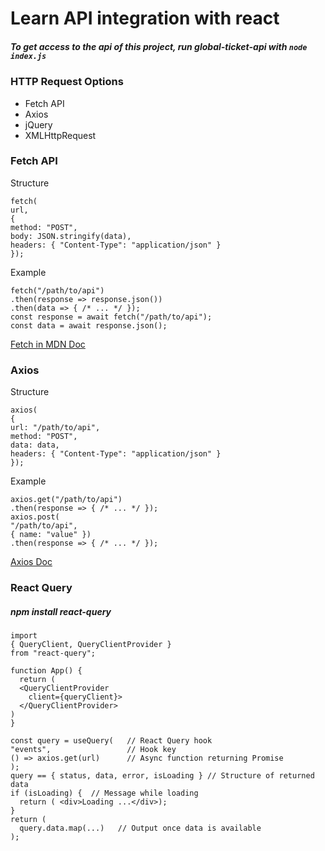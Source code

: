 # Learn API integration with react
##### To get access to the api of this project, run global-ticket-api with ```node index.js ``` 

### HTTP Request Options

- Fetch API
- Axios
- jQuery
- XMLHttpRequest

### Fetch API

Structure

```
fetch(
url,
{
method: "POST",
body: JSON.stringify(data),
headers: { "Content-Type": "application/json" }
});
```

Example

```
fetch("/path/to/api")
.then(response => response.json())
.then(data => { /* ... */ });
const response = await fetch("/path/to/api");
const data = await response.json();
```

[Fetch in MDN Doc](https://developer.mozilla.org/en-US/docs/Web/API/Fetch_API/Using_Fetch)

### Axios

Structure

```
axios(
{
url: "/path/to/api",
method: "POST",
data: data,
headers: { "Content-Type": "application/json" }
});
```

Example

```
axios.get("/path/to/api")
.then(response => { /* ... */ });
axios.post(
"/path/to/api",
{ name: "value" })
.then(response => { /* ... */ });
```

[Axios Doc](https://github.com/axios/axios)

### React Query

##### npm install react-query

```
import
{ QueryClient, QueryClientProvider }
from "react-query";

function App() {
  return (
  <QueryClientProvider
    client={queryClient}>
  </QueryClientProvider>
)
}
```

```
const query = useQuery(   // React Query hook
"events",                 // Hook key
() => axios.get(url)      // Async function returning Promise
);
query == { status, data, error, isLoading } // Structure of returned data
if (isLoading) {  // Message while loading
  return ( <div>Loading ...</div>);
}
return (
  query.data.map(...)   // Output once data is available
);

```
